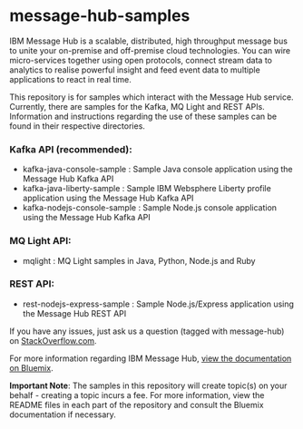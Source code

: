 # message-hub-samples
IBM Message Hub is a scalable, distributed, high throughput message bus to unite your on-premise and off-premise cloud technologies. You can wire micro-services together using open protocols, connect stream data to analytics to realise powerful insight and feed event data to multiple applications to react in real time.

This repository is for samples which interact with the Message Hub service. 
Currently, there are samples for the Kafka, MQ Light and REST APIs.
Information and instructions regarding the use of these samples can be found in their respective directories.

### Kafka API (recommended):
* kafka-java-console-sample : Sample Java console application using the Message Hub Kafka API
* kafka-java-liberty-sample : Sample IBM Websphere Liberty profile application using the Message Hub Kafka API
* kafka-nodejs-console-sample : Sample Node.js console application using the Message Hub Kafka API

### MQ Light API:
* mqlight : MQ Light samples in Java, Python, Node.js and Ruby

### REST API:
* rest-nodejs-express-sample : Sample Node.js/Express application using the Message Hub REST API

If you have any issues, just ask us a question (tagged with message-hub) on [StackOverflow.com](http://stackoverflow.com/questions/tagged/message-hub).


For more information regarding IBM Message Hub, [view the documentation on Bluemix](https://www.ng.bluemix.net/docs/services/MessageHub/index.html).

__Important Note__: The samples in this repository will create topic(s) on your behalf - creating a topic incurs a fee. For more information, view the README files in each part of the
repository and consult the Bluemix documentation if necessary.

